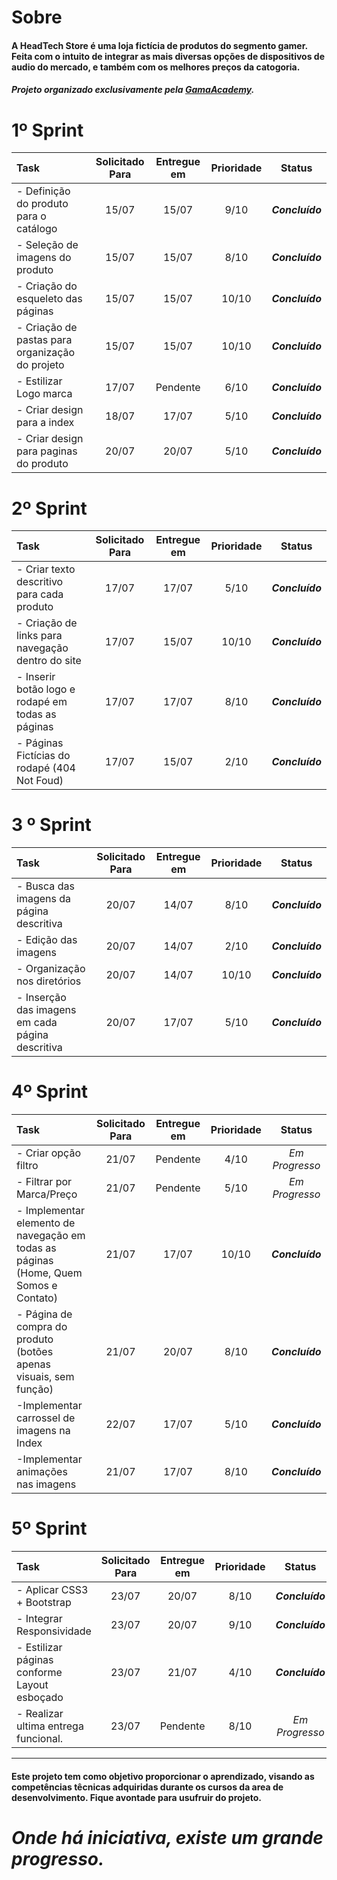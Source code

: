 # Sobre

#### A HeadTech Store é uma loja fictícia de produtos do segmento gamer. Feita com o intuito de integrar as mais diversas opções de dispositivos de audio do mercado, e também com os melhores preços da catogoria.

#### *Projeto organizado exclusivamente pela [GamaAcademy](https://www.gama.academy/).*



# 1º Sprint 

| Task                                     | Solicitado Para | Entregue em | Prioridade |     Status      |
| :--------------------------------------- | :-------------: | :---------: | :--------: | :-------------: |
| - Definição do produto para o catálogo   |      15/07      |    15/07    |    9/10    | ***Concluído*** |
| - Seleção de imagens do produto          |      15/07      |    15/07    |    8/10    | ***Concluído*** |
| - Criação do esqueleto das páginas       |      15/07      |    15/07    |   10/10    | ***Concluído*** |
| - Criação de pastas para organização do projeto |      15/07      |    15/07    |   10/10    | ***Concluído*** |
| - Estilizar Logo marca                   |      17/07      |  Pendente   |    6/10    | ***Concluído*** |
| - Criar design para a index              |      18/07      |    17/07    |    5/10    | ***Concluído*** |
| - Criar design para paginas do produto   |      20/07      |    20/07    |    5/10    | ***Concluído*** |



# 2º Sprint 

| Task                                     | Solicitado Para | Entregue em | Prioridade |     Status      |
| :--------------------------------------- | :-------------: | :---------: | :--------: | :-------------: |
| - Criar texto descritivo para cada produto |      17/07      |    17/07    |    5/10    | ***Concluído*** |
| - Criação de links para navegação dentro do site |      17/07      |    15/07    |   10/10    | ***Concluído*** |
| - Inserir botão logo e rodapé em todas as páginas |      17/07      |    17/07    |    8/10    | ***Concluído*** |
| - Páginas Fictícias do rodapé (404 Not Foud) |      17/07      |    15/07    |    2/10    | ***Concluído*** |



# 3 º Sprint

| Task                                     | Solicitado Para | Entregue em | Prioridade | Status          |
| :--------------------------------------- | :-------------: | :---------: | :--------: | --------------- |
| - Busca das imagens da página descritiva |      20/07      |    14/07    |    8/10    | ***Concluído*** |
| - Edição das imagens                     |      20/07      |    14/07    |    2/10    | ***Concluído*** |
| - Organização nos diretórios             |      20/07      |    14/07    |   10/10    | ***Concluído*** |
| - Inserção das imagens em cada página descritiva |      20/07      |    17/07    |    5/10    | ***Concluído*** |



# 4º Sprint

| Task                                     | Solicitado Para | Entregue em | Prioridade |     Status      |
| :--------------------------------------- | :-------------: | :---------: | :--------: | :-------------: |
| - Criar opção filtro                     |      21/07      |  Pendente   |    4/10    | *Em Progresso*  |
| - Filtrar por Marca/Preço                |      21/07      |  Pendente   |    5/10    | *Em Progresso*  |
| - Implementar elemento de navegação em todas as páginas (Home, Quem Somos e Contato) |      21/07      |    17/07    |   10/10    | ***Concluído*** |
| - Página de compra do produto (botões apenas visuais, sem função) |      21/07      |    20/07    |    8/10    | ***Concluído*** |
| -Implementar carrossel de imagens na Index |      22/07      |    17/07    |    5/10    | ***Concluído*** |
| -Implementar animações nas imagens       |      21/07      |    17/07    |    8/10    | ***Concluído*** |



# 5º Sprint

| Task                                     | Solicitado Para | Entregue em | Prioridade |     Status      |
| :--------------------------------------- | :-------------: | :---------: | :--------: | :-------------: |
| - Aplicar CSS3 + Bootstrap               |      23/07      |    20/07    |    8/10    | ***Concluído*** |
| - Integrar Responsividade                |      23/07      |    20/07    |    9/10    | ***Concluído*** |
| - Estilizar páginas conforme Layout esboçado |      23/07      |    21/07    |    4/10    | ***Concluído*** |
| - Realizar ultima entrega funcional.     |      23/07      |  Pendente   |    8/10    | *Em Progresso*  |

------

#### Este projeto tem como objetivo proporcionar o aprendizado, visando as competências têcnicas adquiridas durante os cursos da area de desenvolvimento. Fique avontade para usufruir do projeto.



# *Onde há iniciativa, existe um grande progresso.*




